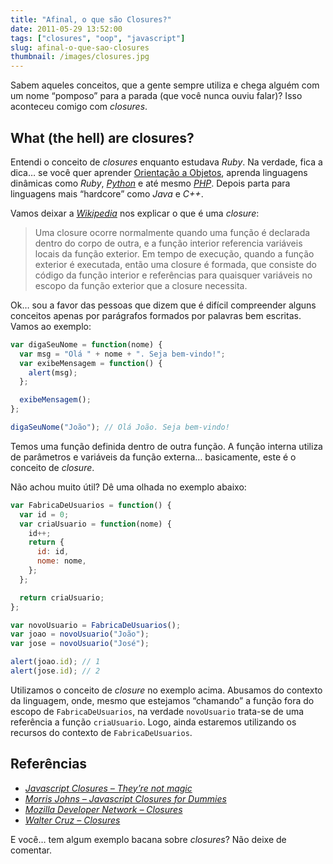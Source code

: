 ```yaml
---
title: "Afinal, o que são Closures?"
date: 2011-05-29 13:52:00
tags: ["closures", "oop", "javascript"]
slug: afinal-o-que-sao-closures
thumbnail: /images/closures.jpg
---
```


Sabem aqueles conceitos, que a gente sempre utiliza e chega alguém com
um nome “pomposo” para a parada (que você nunca ouviu falar)? Isso
aconteceu comigo com _closures_.

## What (the hell) are closures?

Entendi o conceito de _closures_ enquanto estudava _Ruby_. Na verdade,
fica a dica… se você quer aprender [Orientação a Objetos][], aprenda
linguagens dinâmicas como _Ruby_, [*Python*][] e até mesmo [*PHP*][].
Depois parta para linguagens mais “hardcore” como _Java_ e _C++_.

Vamos deixar a [*Wikipedia*][] nos explicar o que é uma _closure_:

> Uma closure ocorre normalmente quando uma função é declarada dentro do
> corpo de outra, e a função interior referencia variáveis locais da
> função exterior. Em tempo de execução, quando a função exterior é
> executada, então uma closure é formada, que consiste do código da
> função interior e referências para quaisquer variáveis no escopo da
> função exterior que a closure necessita.

Ok… sou a favor das pessoas que dizem que é difícil compreender alguns
conceitos apenas por parágrafos formados por palavras bem escritas.
Vamos ao exemplo:

```javascript
var digaSeuNome = function(nome) {
  var msg = "Olá " + nome + ". Seja bem-vindo!";
  var exibeMensagem = function() {
    alert(msg);
  };

  exibeMensagem();
};

digaSeuNome("João"); // Olá João. Seja bem-vindo!
```

Temos uma função definida dentro de outra função. A função interna
utiliza de parâmetros e variáveis da função externa… basicamente, este é
o conceito de _closure_.

Não achou muito útil? Dê uma olhada no exemplo abaixo:

```javascript
var FabricaDeUsuarios = function() {
  var id = 0;
  var criaUsuario = function(nome) {
    id++;
    return {
      id: id,
      nome: nome,
    };
  };

  return criaUsuario;
};

var novoUsuario = FabricaDeUsuarios();
var joao = novoUsuario("João");
var jose = novoUsuario("José");

alert(joao.id); // 1
alert(jose.id); // 2
```

Utilizamos o conceito de _closure_ no exemplo acima. Abusamos do
contexto da linguagem, onde, mesmo que estejamos “chamando” a função
fora do escopo de `FabricaDeUsuarios`, na verdade `novoUsuario`
trata-se de uma referência a função `criaUsuario`. Logo, ainda
estaremos utilizando os recursos do contexto de `FabricaDeUsuarios`.

## Referências

- [*Javascript Closures – They’re not magic*][]
- [*Morris Johns – Javascript Closures for Dummies*][]
- [*Mozilla Developer Network – Closures*][]
- [*Walter Cruz – Closures*][]

E você… tem algum exemplo bacana sobre _closures_? Não deixe de
comentar.

[orientação a objetos]: /tag/oop.html "Leia mais sobre Orientação a Objetos"
[*python*]: /tag/python.html "Leia mais sobre Python"
[*php*]: /tag/php.html "Leia mais sobre PHP"
[*wikipedia*]: http://pt.wikipedia.org/wiki/Closure "Leia sobre closure no Wikipedia"
[*javascript closures – they’re not magic*]: http://www.javascriptkit.com/javatutors/closures.shtml "Alguns exemplos de closures com Javascript"
[*morris johns – javascript closures for dummies*]: http://blog.morrisjohns.com/javascript_closures_for_dummies "Leia sobre Closures em Javascript"
[*mozilla developer network – closures*]: https://developer.mozilla.org/en/JavaScript/Guide/Closures "Leia sobre Closures no guia Javascript da Mozilla"
[*walter cruz – closures*]: http://devlog.waltercruz.com/closures "Closures em Ruby"
